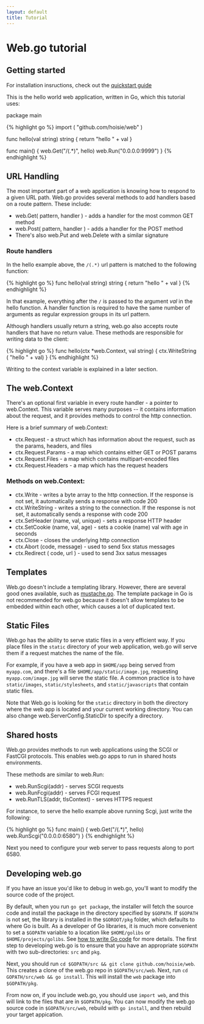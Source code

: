 ```yaml
---
layout: default
title: Tutorial
---
```


# Web.go tutorial

## Getting started

For installation insructions, check out the [quickstart guide](/index.html)

This is the hello world web application, written in Go, which this tutorial uses:

package main

{% highlight go %}
import (
    "github.com/hoisie/web"
)

func hello(val string) string { 
    return "hello " + val 
} 

func main() {
    web.Get("/(.*)", hello)
    web.Run("0.0.0.0:9999")
}
{% endhighlight %}

## URL Handling

The most important part of a web application is knowing how to respond to a given URL path. Web.go provides several methods to add handlers based on a route pattern. These include:

* web.Get( pattern, handler ) - adds a handler for the most common GET method
* web.Post( pattern, handler ) - adds a handler for the POST method
* There's also web.Put and web.Delete with a similar signature

### Route handlers

In the hello example above, the `/(.*)` url pattern is matched to the following function:

{% highlight go %}
func hello(val string) string { 
    return "hello " + val 
} 
{% endhighlight %}

In that example, everything after the `/` is passed to the argument _val_ in the hello function. A handler function is required to have the same number of arguments as regular expression groups in its url pattern. 

Although handlers usually return a string, web.go also accepts route handlers that have no return value. These methods are responsible for writing data to the client:

{% highlight go %}
func hello(ctx *web.Context, val string) { 
    ctx.WriteString ( "hello " + val) 
} 
{% endhighlight %}

Writing to the context variable is explained in a later section.  

## The web.Context

There's an optional first variable in every route handler - a pointer to web.Context. This variable serves many purposes -- it contains information about the request, and it provides methods to control the http connection.

Here is a brief summary of web.Context:

* ctx.Request - a struct which has information about the request, such as the params, headers, and files
* ctx.Request.Params - a map which contains either GET or POST params
* ctx.Request.Files - a map which contains multipart-encoded files
* ctx.Request.Headers - a map which has the request headers

### Methods on web.Context:

* ctx.Write - writes a byte array to the http connection. If the response is not set, it automatically sends a response with code 200
* ctx.WriteString - writes a string to the connection. If the response is not set, it automatically sends a response with code 200
* ctx.SetHeader (name, val, unique) - sets a response HTTP header
* ctx.SetCookie (name, val, age) - sets a cookie (name) val with age in seconds
* ctx.Close - closes the underlying http connection
* ctx.Abort (code, message) - used to send 5xx status messages
* ctx.Redirect ( code, url ) - used to send 3xx satus messages

## Templates

Web.go doesn't include a templating library. However, there are several good ones available, such as [mustache.go](http://github.com/hoisie/mustache). The template package in Go is not recommended for web.go because it doesn't allow templates to be embedded within each other, which causes a lot of duplicated text. 

## Static Files

Web.go has the ability to serve static files in a very efficient way. If you place files in the `static` directory of your web application, web.go will serve them if a request matches the name of the file.

For example, if you have a web app in `$HOME/app` being served from `myapp.com`, and there's a file `$HOME/app/static/image.jpg`, requesting `myapp.com/image.jpg` will serve the static file. A common practice is to have `static/images`, `static/stylesheets`, and `static/javascripts` that contain static files. 

Note that Web.go is looking for the `static` directory in both the directory where the web app is located and your current working directory. You can also change web.ServerConfig.StaticDir to specify a directory.

## Shared hosts

Web.go provides methods to run web applications using the SCGI or FastCGI protocols. This
enables web.go apps to run in shared hosts environments. 

These methods are similar to web.Run:

* web.RunScgi(addr) - serves SCGI requests
* web.RunFcgi(addr) - serves FCGI request
* web.RunTLS(addr, tlsContext) - serves HTTPS request

For instance, to serve the hello example above running Scgi, just write the following:

{% highlight go %}
func main() {
    web.Get("/(.*)", hello)
    web.RunScgi("0.0.0.0:6580")
}
{% endhighlight %}

Next you need to configure your web server to pass requests along to port 6580. 

## Developing web.go

If you have an issue you'd like to debug in web.go, you'll want to modify the source code of the project.

By default, when you run `go get package`, the installer will fetch the source code and install the package in the directory specified by `$GOPATH`. If `$GOPATH` is not set, the library is installed in the `$GOROOT/pkg` folder, which defaults to where Go is built. As a developer of Go libraries, it is much more convenient to set a `$GOPATH` variable to a location like `$HOME/golibs` or `$HOME/projects/golibs`. See [how to write Go code](http://golang.org/doc/code.html) for more details. The first step to developing web.go is to ensure that you have an appropriate `$GOPATH` with two sub-directories: `src` and `pkg`. 

Next, you should run `cd $GOPATH/src && git clone github.com/hoisie/web`. This creates a clone of the web.go repo in `$GOPATH/src/web`. Next, run `cd GOPATH/src/web && go install`. This will install the `web` package into `$GOPATH/pkg`. 

From now on, if you include web.go, you should use `import web`, and this will link to the files that are in `$GOPATH/pkg`. You can now modify the web.go source code in `$GOPATH/src/web`, rebuild with `go install`, and then rebuild your target appication.


